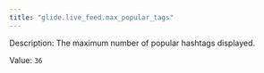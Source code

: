```yaml
---
title: "glide.live_feed.max_popular_tags"
---
```


Description: The maximum number of popular hashtags displayed.

Value: `36`